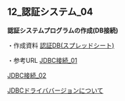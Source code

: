 ## 12_認証システム_04

**認証システムプログラムの作成(DB接続)**

・作成資料
[認証DB(スプレッドシート)](https://docs.google.com/spreadsheets/d/14sAPiyTjFHA6807WBz_ckwBvO6AU4wyniSq_KpzRo1w/edit?usp=sharing)  
  
  
・参考URL
[JDBC接続_01](https://thinkit.co.jp/free/article/0708/2/9?page=0%2C1)  

[JDBC接続_02](http://www.javaroad.jp/opensource/js_tomcat8.htm)  

[JDBCドライババージョンについて](https://qiita.com/Kbayatch12345/items/53142bcc40d1dc7596e2)